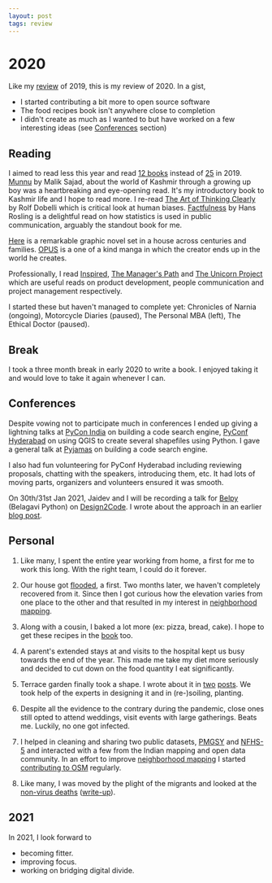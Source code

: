 ```yaml
---
layout: post
tags: review
---
```


# 2020

Like my [review](https://bkamapantula.github.io/2020/01/03/2019.html) of 2019, this is my review of 2020. In a gist,

- I started contributing a bit more to open source software
- The food recipes book isn't anywhere close to completion
- I didn't create as much as I wanted to but have worked on a few interesting ideas (see [Conferences](#conferences) section)

## Reading

I aimed to read less this year and read [12 books](https://www.goodreads.com/user_challenges/21933810) instead of [25](https://www.goodreads.com/user_challenges/14888520) in 2019. [Munnu](https://www.goodreads.com/book/show/25394441-munnu) by Malik Sajad, about the world of Kashmir through a growing up boy was a heartbreaking and eye-opening read. It's my introductory book to Kashmir life and I hope to read more. I re-read [The Art of Thinking Clearly](https://www.goodreads.com/book/show/16248196-the-art-of-thinking-clearly) by Rolf Dobelli which is critical look at human biases. [Factfulness](https://www.goodreads.com/book/show/34890015-factfulness) by Hans Rosling is a delightful read on how statistics is used in public communication, arguably the standout book for me.

[Here](https://www.goodreads.com/book/show/24737196-here) is a remarkable graphic novel set in a house across centuries and families. [OPUS](https://www.goodreads.com/book/show/24138199-satoshi-kon-s-opus) is a one of a kind manga in which the creator ends up in the world he creates.

Professionally, I read [Inspired](https://www.goodreads.com/book/show/35249663-inspired), [The Manager's Path](https://www.goodreads.com/book/show/33369254-the-manager-s-path) and [The Unicorn Project](https://www.goodreads.com/book/show/44333183-the-unicorn-project) which are useful reads on product development, people communication and project management respectively.

I started these but haven't managed to complete yet: Chronicles of Narnia (ongoing), Motorcycle Diaries (paused), The Personal MBA (left), The Ethical Doctor (paused).

## Break

I took a three month break in early 2020 to write a book. I enjoyed taking it and would love to take it again whenever I can.

## Conferences

Despite vowing not to participate much in conferences I ended up giving a lightning talks at [PyCon India](https://www.youtube.com/watch?v=RfbUN9SDQ7A) on building a code search engine, [PyConf Hyderabad](https://youtu.be/Yc1_iGboniE?t=66) on using QGIS to create several shapefiles using Python. I gave a general talk at [Pyjamas](https://www.youtube.com/watch?v=6FnAweNRBcg&list=PLiwrSoq9tHkE_dwdkKcXQBeFnhTJJgosj&index=2) on building a code search engine.

I also had fun volunteering for PyConf Hyderabad including reviewing proposals, chatting with the speakers, introducing them, etc. It had lots of moving parts, organizers and volunteers ensured it was smooth.

On 30th/31st Jan 2021, Jaidev and I will be recording a talk for [Belpy](https://belpy.in/speakers.html) (Belagavi Python) on [Design2Code](https://gramener.com/gramexcharts/design2code). I wrote about the approach in an earlier [blog post](https://bkamapantula.github.io/2020/10/24/chart-classification-deep-learning.html).

## Personal

1. Like many, I spent the entire year working from home, a first for me to work this long. With the right team, I could do it forever.

2. Our house got [flooded](https://bkamapantula.github.io/2020/10/17/floods.html), a first. Two months later, we haven't completely recovered from it. Since then I got curious how the elevation varies from one place to the other and that resulted in my interest in [neighborhood mapping](https://talk.southendpark.org/t/mapping-our-colony/11).

3. Along with a cousin, I baked a lot more (ex: pizza, bread, cake). I hope to get these recipes in the [book](https://bkamapantula.github.io/2020/01/03/food-recipes.html) too.

4. A parent's extended stays at and visits to the hospital kept us busy towards the end of the year. This made me take my diet more seriously and decided to cut down on the food quantity I eat significantly.

5. Terrace garden finally took a shape. I wrote about it in [two](https://bkamapantula.github.io/2020/10/05/garden.html) [posts](https://bkamapantula.github.io/2020/11/08/garden-2.html). We took help of the experts in designing it and in (re-)soiling, planting.

6. Despite all the evidence to the contrary during the pandemic, close ones still opted to attend weddings, visit events with large gatherings. Beats me. Luckily, no one got infected.

7. I helped in cleaning and sharing two public datasets, [PMGSY](https://github.com/bkamapantula/pmgsy) and [NFHS-5](https://github.com/pratapvardhan/NFHS-5) and interacted with a few from the Indian mapping and open data community. In an effort to improve [neighborhood mapping](https://talk.southendpark.org/t/mapping-our-colony/11) I started [contributing to OSM](https://www.hdyc.neis-one.org/?thoughtisdead) regularly.

8. Like many, I was moved by the plight of the migrants and looked at the [non-virus deaths](https://bkamapantula.github.io/nonvirusdeaths/) ([write-up](https://bkamapantula.github.io/2020/05/25/non-virus-deaths.html)).

## 2021

In 2021, I look forward to

- becoming fitter.
- improving focus.
- working on bridging digital divide.
